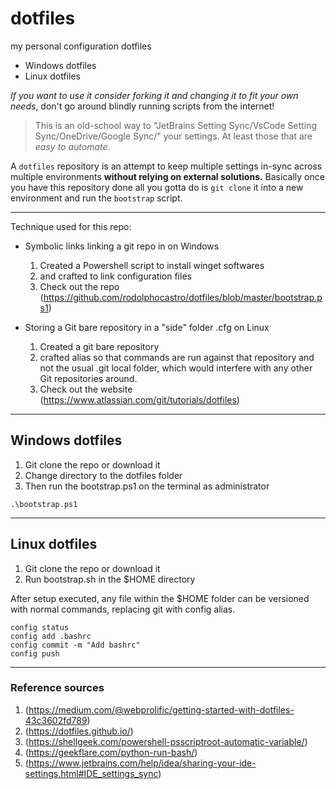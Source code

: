 # dotfiles

my personal configuration dotfiles

* Windows dotfiles
* Linux dotfiles

*If you want to use it consider forking it and changing it to fit your own needs*, don't go around blindly running scripts from the internet!

> This is an old-school way to "JetBrains Setting Sync/VsCode Setting Sync/OneDrive/Google Sync/" your settings. At least those that are *easy to automate*.

A `dotfiles` repository is an attempt to keep multiple settings in-sync across multiple environments **without relying on external solutions.** Basically once you have this repository done all you gotta do is `git clone` it into a new environment and run the `bootstrap` script.

--------------

Technique used for this repo:

* Symbolic links linking a git repo in on Windows
  1. Created a Powershell script to install winget softwares
  2. and crafted to link configuration files
  3. Check out the repo (<https://github.com/rodolphocastro/dotfiles/blob/master/bootstrap.ps1>)

* Storing a Git bare repository in a "side" folder .cfg on Linux
   1. Created a git bare repository
   2. crafted alias so that commands are run against that repository and not the usual .git local folder, which would interfere with any other Git repositories around.
   3. Check out the website (<https://www.atlassian.com/git/tutorials/dotfiles>)
  
--------------

## Windows dotfiles

1. Git clone the repo or download it
2. Change directory to the dotfiles folder
3. Then run the bootstrap.ps1 on the terminal as administrator

```
.\bootstrap.ps1
```

--------------

## Linux dotfiles

1. Git clone the repo or download it
2. Run bootstrap.sh in the $HOME directory

After setup executed, any file within the $HOME folder can be versioned with normal commands, replacing git with config alias.

```
config status
config add .bashrc
config commit -m "Add bashrc"
config push
```

--------------

### Reference sources

1. (<https://medium.com/@webprolific/getting-started-with-dotfiles-43c3602fd789>)
2. (<https://dotfiles.github.io/>)
3. (<https://shellgeek.com/powershell-psscriptroot-automatic-variable/>)
4. (<https://geekflare.com/python-run-bash/>)
5. (<https://www.jetbrains.com/help/idea/sharing-your-ide-settings.html#IDE_settings_sync>)

